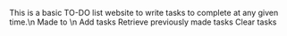 This is a basic TO-DO list website to write tasks to complete at any given time.\n
Made to \n
Add tasks
Retrieve previously made tasks
Clear tasks
